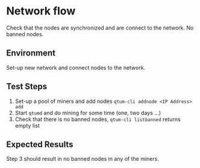 # Network flow

Check that the nodes are synchronized and are connect to the network. No banned nodes.

## Environment

Set-up new network and connect nodes to the network.

## Test Steps

1. Set-up a pool of miners and add nodes `qtum-cli addnode <IP Address> add`
2. Start `qtumd` and do mining for some time (one, two days ...)
3. Check that there is no banned nodes, `qtum-cli listbanned` returns empty list

## Expected Results

Step 3 should result in no banned nodes in any of the miners.


